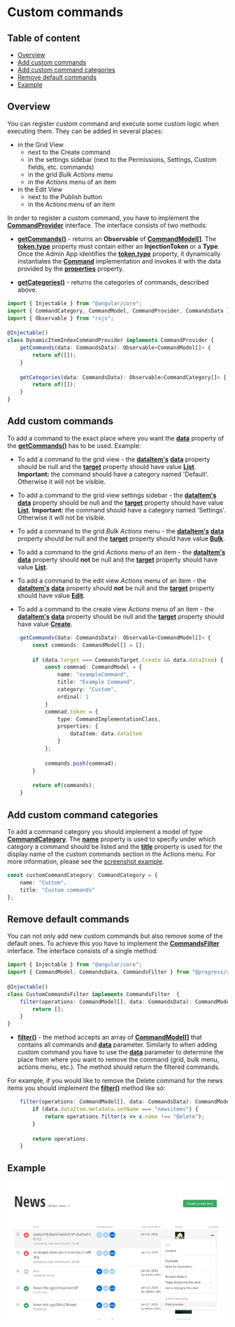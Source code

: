 # Custom commands

## Table of content

* [Overview](#overview)
* [Add custom commands](#add-custom-commands)
* [Add custom command categories](#add-custom-command-categories)
* [Remove default commands](#remove-default-commands)
* [Example](#example)

## Overview

You can register custom command and execute some custom logic when executing them. They can be added in several places:
* in the Grid View
   * next to the Create command
   * in the settings sidebar (next to the Permissions, Settings, Custom fields, etc. commands)
   * in the grid *Bulk Actions* menu
   * in the *Actions* menu of an item
* in the Edit View
   * next to the Publish button
   * in the *Actions* menu of an item


In order to register a custom command, you have to implement the [**CommandProvider**](http://admin-app-extensions-docs.sitefinity.site/interfaces/commandprovider.html) interface. The interface consists of two methods:

* [**getCommands()**](http://admin-app-extensions-docs.sitefinity.site/interfaces/commandprovider.html#getcommands) - returns an **Observable** of [**CommandModel[]**](http://admin-app-extensions-docs.sitefinity.site/interfaces/commandmodel.html). The [**token.type**](http://admin-app-extensions-docs.sitefinity.site/interfaces/tokendata.html#type) property must contain either an **InjectionToken** or a **Type**. Once the Admin App identifies the [**token.type**](http://admin-app-extensions-docs.sitefinity.site/interfaces/tokendata.html#type) property, it dynamically instantiates the [**Command**](http://admin-app-extensions-docs.sitefinity.site/interfaces/command.html) implementation and invokes it with the data provided by the [**properties**](http://admin-app-extensions-docs.sitefinity.site/interfaces/tokendata.html#properties) property.

* [**getCategories()**](http://admin-app-extensions-docs.sitefinity.site/interfaces/commandprovider.html#getcategories) - returns the categories of commands, described above.

```typescript
import { Injectable } from "@angular/core";
import { CommandCategory, CommandModel, CommandProvider, CommandsData } from "@progress/sitefinity-adminapp-sdk/app/api/v1";
import { Observable } from "rxjs";

@Injectable()
class DynamicItemIndexCommandProvider implements CommandProvider {
    getCommands(data: CommandsData): Observable<CommandModel[]> {
        return of([]);
    }

    getCategories(data: CommandsData): Observable<CommandCategory[]> {
        return of([]);
    }
}
```

## Add custom commands

To add a command to the exact place where you want the [**data**](http://admin-app-extensions-docs.sitefinity.site/interfaces/commandsdata.html) property of the [**getCommands()**](http://admin-app-extensions-docs.sitefinity.site/interfaces/commandprovider.html#getcommands) has to be used. Example:

* To add a command to the grid view - the [**dataItem's**](http://admin-app-extensions-docs.sitefinity.site/interfaces/commandsdata.html#dataitem) [**data**](http://admin-app-extensions-docs.sitefinity.site/interfaces/dataitem.html#data) property should be null and the [**target**](http://admin-app-extensions-docs.sitefinity.site/interfaces/commandsdata.html#target) property should have value [**List**](http://admin-app-extensions-docs.sitefinity.site/enums/commandstarget.html#list). **Important:** the command should have a category named 'Default'. Otherwise it will not be visible.

* To add a command to the grid view settings sidebar - the [**dataItem's**](http://admin-app-extensions-docs.sitefinity.site/interfaces/commandsdata.html#dataitem) [**data**](http://admin-app-extensions-docs.sitefinity.site/interfaces/dataitem.html#data) property should be null and the [**target**](http://admin-app-extensions-docs.sitefinity.site/interfaces/commandsdata.html#target) property should have value [**List**](http://admin-app-extensions-docs.sitefinity.site/enums/commandstarget.html#list). **Important:** the command should have a category named 'Settings'. Otherwise it will not be visible.

* To add a command to the grid *Bulk Actions* menu - the [**dataItem's**](http://admin-app-extensions-docs.sitefinity.site/interfaces/commandsdata.html#dataitem) [**data**](http://admin-app-extensions-docs.sitefinity.site/interfaces/dataitem.html#data) property should be null and the [**target**](http://admin-app-extensions-docs.sitefinity.site/interfaces/commandsdata.html#target) property should have value [**Bulk**](http://admin-app-extensions-docs.sitefinity.site/enums/commandstarget.html#bulk).

* To add a command to the grid *Actions* menu of an item - the [**dataItem's**](http://admin-app-extensions-docs.sitefinity.site/interfaces/commandsdata.html#dataitem) [**data**](http://admin-app-extensions-docs.sitefinity.site/interfaces/dataitem.html#data) property should **not** be null and the [**target**](http://admin-app-extensions-docs.sitefinity.site/interfaces/commandsdata.html#target) property should have value [**List**](http://admin-app-extensions-docs.sitefinity.site/enums/commandstarget.html#list).


* To add a command to the edit view *Actions* menu of an item - the [**dataItem's**](http://admin-app-extensions-docs.sitefinity.site/interfaces/commandsdata.html#dataitem) [**data**](http://admin-app-extensions-docs.sitefinity.site/interfaces/dataitem.html#data) property should **not** be null and the [**target**](http://admin-app-extensions-docs.sitefinity.site/interfaces/commandsdata.html#target) property should have value [**Edit**](http://admin-app-extensions-docs.sitefinity.site/enums/commandstarget.html#edit).


* To add a command to the create view *Actions* menu of an item - the [**dataItem's**](http://admin-app-extensions-docs.sitefinity.site/interfaces/commandsdata.html#dataitem) [**data**](http://admin-app-extensions-docs.sitefinity.site/interfaces/dataitem.html#data) property should be null and the [**target**](http://admin-app-extensions-docs.sitefinity.site/interfaces/commandsdata.html#target) property should have value [**Create**](http://admin-app-extensions-docs.sitefinity.site/enums/commandstarget.html#create).

```typescript
    getCommands(data: CommandsData): Observable<CommandModel[]> {
        const commands: CommandModel[] = [];

        if (data.target === CommandsTarget.Create && data.dataItem) {
            const commnad: CommandModel = {
                name: "exampleCommand",
                title: "Example Command",
                category: "Custom",
                ordinal: 1
            }
            commnad.token = {
                type: CommandImplementationClass,
                properties: {
                    dataItem: data.dataItem
                }
            };

            commands.push(commnad);
        }

        return of(commands);
    }
```

## Add custom command categories

To add a command category you should implement a model of type [**CommandCategory**](http://admin-app-extensions-docs.sitefinity.site/interfaces/commandcategory.html). The [**name**](http://admin-app-extensions-docs.sitefinity.site/interfaces/commandcategory.html#name) property is used to specify under which category a command should be listed and the [**title**](http://admin-app-extensions-docs.sitefinity.site/interfaces/commandcategory.html#title) property is used for the display name of the custom commands section in the Actions menu. For more information, please see the [screenshot example](#example).

```typescript
const customCommandCategory: CommandCategory = {
    name: "Custom",
    title: "Custom commands"
};
```

## Remove default commands

You can not only add new custom commands but also remove some of the default ones. To achieve this you have to implement the [**CommandsFilter**](http://admin-app-extensions-docs.sitefinity.site/interfaces/commandsfilter.html) interface. The interface consists of a single method:

```typescript
import { Injectable } from "@angular/core";
import { CommandModel, CommandsData, CommandsFilter } from "@progress/sitefinity-adminapp-sdk/app/api/v1";

@Injectable()
class CustomCommandsFilter implements CommandsFilter  {
    filter(operations: CommandModel[], data: CommandsData): CommandModel[] {
        return [];
    }
}
```

* [**filter()**](http://admin-app-extensions-docs.sitefinity.site/interfaces/commandsfilter.html#filter) - the method accepts an array of [**CommandModel[]**](http://admin-app-extensions-docs.sitefinity.site/interfaces/commandmodel.html) that contains all commands and [**data**](http://admin-app-extensions-docs.sitefinity.site/interfaces/commandsdata.html) parameter. Similarly to when adding custom command you have to use the [**data**](http://admin-app-extensions-docs.sitefinity.site/interfaces/commandsdata.html) parameter to determine the place from where you want to remove the command (grid, bulk menu, actions menu, etc.). The method should return the filtered commands.

For example, if you would like to remove the Delete command for the news items you should implement the [**filter()**](http://admin-app-extensions-docs.sitefinity.site/interfaces/commandsfilter.html#filter) method like so:
```typescript
    filter(operations: CommandModel[], data: CommandsData): CommandModel[] {
        if (data.dataItem.metadata.setName === "newsitems") {
            return operations.filter(x => x.name !== "Delete");
        }

        return operations;
    }
```

## Example

![Print preview](./../../assets/print-preview.JPG)
